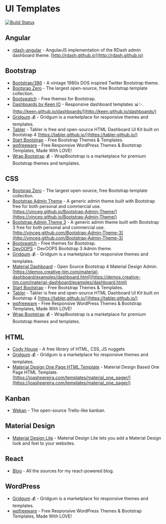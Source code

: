 # UI Templates

[![Build Status](https://api.travis-ci.org/cdleon/ui-templates.svg?branch=master)](https://travis-ci.org/cdleon/ui-templates)

## Angular

- [rdash-angular](https://github.com/invertase/rdash-angular) - AngularJS implementation of the RDash admin dashboard theme. [http://rdash.github.io](http://rdash.github.io)

## Bootstrap

- [Bootstrap/386](https://github.com/kristopolous/BOOTSTRA.386) - A vintage 1980s DOS inspired Twitter Bootstrap theme.
- [Bootsrap Zero](https://www.bootstrapzero.com/) - The largest open-source, free Bootstrap template collection.
- [Bootswatch](https://bootswatch.com/) - Free themes for Bootstrap.
- [Dashboards by Keen IO](https://github.com/keen/dashboards) - Responsive dashboard templates 📊✨. [http://keen.github.io/dashboards/](http://keen.github.io/dashboards/)
- [Gridgum](http://gridgum.com/themes/category/bootstrap-themes/) :moneybag: - Gridgum is a marketplace for responsive themes and templates.
- [Tabler](https://github.com/tabler/tabler) - Tabler is free and open-source HTML Dashboard UI Kit built on Bootstrap 4 [https://tabler.github.io/](https://tabler.github.io/)
- [Start Bootstrap](http://startbootstrap.com/) - Free Bootstrap Themes & Templates.
- [wpfreeware](https://www.wpfreeware.com/) - Free Responsive WordPress Themes & Bootstrap Templates, Made With LOVE!
- [Wrap Bootstrap](https://wrapbootstrap.com/) :moneybag: - WrapBootstrap is a marketplace for premium Bootstrap themes and templates.

## CSS

- [Bootsrap Zero](https://www.bootstrapzero.com/) - The largest open-source, free Bootstrap template collection.
- [Bootstrap Admin Theme](https://github.com/VinceG/Bootstrap-Admin-Theme) - A generic admin theme built with Bootstrap free for both personal and commercial use. [https://vinceg.github.io/Bootstrap-Admin-Theme/](https://vinceg.github.io/Bootstrap-Admin-Theme/)
- [Bootstrap Admin Theme 3](https://github.com/VinceG/Bootstrap-Admin-Theme-3) - A generic admin theme built with Bootstrap 3 free for both personal and commercial use. [http://vinceg.github.com/Bootstrap-Admin-Theme-3](http://vinceg.github.com/Bootstrap-Admin-Theme-3)
- [Bootswatch](https://bootswatch.com/) - Free themes for Bootstrap.
- [DevOOPS](https://github.com/nnmware/devoops) - DevOOPS Bootstrap 3 Admin theme.
- [Gridgum](http://gridgum.com/themes/category/bootstrap-themes/) :moneybag: - Gridgum is a marketplace for responsive themes and templates.
- [Material Dashboard](https://github.com/creativetimofficial/material-dashboard) - Open Source Bootstrap 4 Material Design Admin. [https://demos.creative-tim.com/material-dashboard/examples/dashboard.html](https://demos.creative-tim.com/material-dashboard/examples/dashboard.html)
- [Start Bootstrap](http://startbootstrap.com/) - Free Bootstrap Themes & Templates.
- [Tabler](https://github.com/tabler/tabler) - Tabler is free and open-source HTML Dashboard UI Kit built on Bootstrap 4 [https://tabler.github.io/](https://tabler.github.io/)
- [wpfreeware](https://www.wpfreeware.com/) - Free Responsive WordPress Themes & Bootstrap Templates, Made With LOVE!
- [Wrap Bootstrap](https://wrapbootstrap.com/) :moneybag: - WrapBootstrap is a marketplace for premium Bootstrap themes and templates.

## HTML

- [Cody House](https://codyhouse.co/) - A free library of HTML, CSS, JS nuggets
- [Gridgum](http://gridgum.com/themes/) :moneybag: - Gridgum is a marketplace for responsive themes and templates.
- [Material Design One Page HTML Template](https://github.com/joashp/material-design-template) - Material Design Based One Page HTML Template. [https://joashpereira.com/templates/material_one_pager/](https://joashpereira.com/templates/material_one_pager/)

## Kanban

- [Wekan](https://github.com/wekan/wekan) - The open-source Trello-like kanban.

## Material Design

- [Material Design Lite](https://getmdl.io/templates/index.html) - Material Design Lite lets you add a Material Design look and feel to your websites.

## React

- [Blog](https://github.com/jlongster/blog) - All the sources for my react-powered blog.

## WordPress

- [Gridgum](http://gridgum.com/themes/category/wordpress/) :moneybag: - Gridgum is a marketplace for responsive themes and templates.
- [wpfreeware](https://www.wpfreeware.com/) - Free Responsive WordPress Themes & Bootstrap Templates, Made With LOVE!

